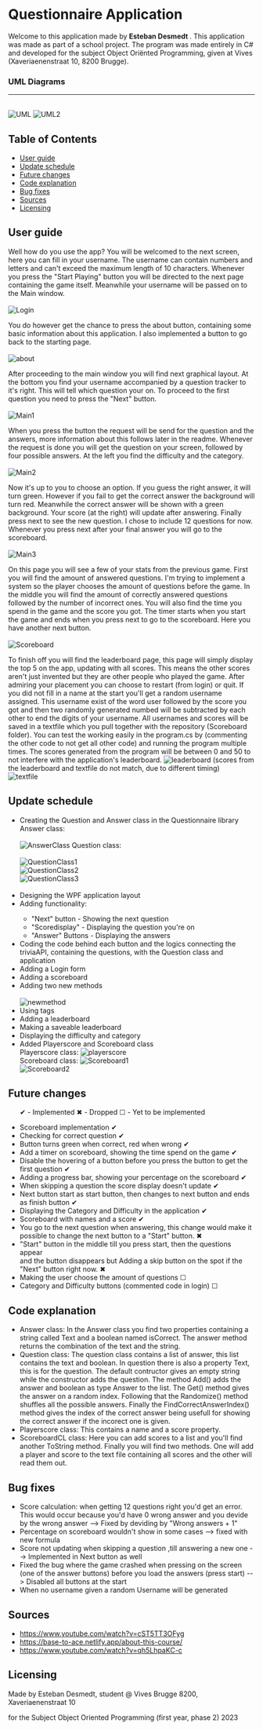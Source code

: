 # Questionnaire Application
Welcome to this application made by <b> Esteban Desmedt </b>. This application was made as part of a school project. The program was made entirely in C# and developed for the subject Object Oriënted Programming, given at Vives (Xaveriaenenstraat 10, 8200 Brugge).
<h3> UML Diagrams </h3>
<hr></hr>
<br>
<img src="./Images/UMLA.jpg" alt="UML">
<img src="./Images/UMLB.jpg" alt="UML2">


<div class="toc">

## Table of Contents

- [User guide](#section-1)
- [Update schedule](#section-2)
- [Future changes](#section-3)
- [Code explanation](#section-4)
- [Bug fixes](#section-5)
- [Sources](#section-6)
- [Licensing](#section-7)

</div>

## User guide
Well how do you use the app? You will be welcomed to the next screen, here you can fill in your username. The username can contain numbers and letters and can't exceed the maximum length of 10 characters. Whenever you press the "Start Playing" button you will be directed to the next page containing the game itself. Meanwhile your username will be passed on to the Main window.
<br><br>
<img src="./Images/Login1.jpg" alt="Login">

You do however get the chance to press the about button, containing some basic information about this application. I also implemented a button to go back to the starting page.
<br><br>
<img src="./Images/About.jpg" alt="about">


After proceeding to the main window you will find next graphical layout. At the bottom you find your username accompanied by a question tracker to it's right. This will tell which question your on. To proceed to the first question you need to press the "Next" button.
<br><br>
<img src="./Images/Main1a.jpg" alt="Main1">


When you press the button the request will be send for the question and the answers, more information about this follows later in the readme. Whenever the request is done you will get the question on your screen, followed by four possible answers. At the left you find the difficulty and the category.
<br><br>
<img src="./Images/Main2a.jpg" alt="Main2">

Now it's up to you to choose an option. If you guess the right answer, it will turn green. However if you fail to get the correct answer the background will turn red. Meanwhile the correct answer will be shown with a green background. Your score (at the right) will update after answering. Finally press next to see the new question. I chose to include 12 questions for now. Whenever you press next after your final answer you will go to the scoreboard. <br>
<br>
<img src="./Images/Main3a.jpg" alt="Main3">

On this page you will see a few of your stats from the previous game. First you will find the amount of answered questions. I'm trying to implement a system so the player chooses the amount of questions before the game. In the middle you will find the amount of correctly answered questions followed by the number of incorrect ones. You will also find the time you spend in the game and the score you got. The timer starts when you start the game and ends when you press next to go to the scoreboard. Here you have another next button.
<br><br>
<img src="./Images/Scorea.jpg" alt="Scoreboard">

To finish off you will find the leaderboard page, this page will simply display the top 5 on the app, updating with all scores. This means the other scores aren't just invented but they are other people who played the game. After admiring your placement you can choose to restart (from login) or quit. If you did not fill in a name at the start you'll get a random username assigned. This username exist of the word user followed by the score you got and then two randomly generated numbed will be subtracted by each other to end the digits of your username. All usernames and scores will be saved in a textfile which you pull together with the repository (Scoreboard folder). You can test the working easily in the program.cs by (commenting the other code to not get all other code) and running the program multiple times. The scores generated from the program will be between 0 and 50 to not interfere with the application's leaderboard.
<img src="./Images/Leaderboard2.jpg" alt="leaderboard">
(scores from the leaderboard and textfile do not match, due to different timing)
<br>
<img src="./Images/Textfile.jpg" alt="textfile">

## Update schedule
<ul>
    <li> Creating the Question and Answer class in the Questionnaire library</li>
    Answer class:
    <br><br>
    <img src="./Images/AnswerClass.jpg" alt="AnswerClass">
    Question class:
    <br><br>
    <img src="./Images/QuestionClass1.jpg" alt="QuestionClass1">
    <br>
    <img src="./Images/QuestionClass2.jpg" alt="QuestionClass2">
    <br>
    <img src="./Images/QuestionClass3.jpg" alt="QuestionClass3">
    <br></br>
    <li> Designing the WPF application layout</li>
    <li> Adding functionality:</li>
    <ul>
    <li>"Next" button - Showing the next question</li>
    <li>"Scoredisplay" - Displaying the question you're on</li>
    <li>"Answer" Buttons - Displaying the answers</li>
    </ul>
    <li> Coding the code behind each button and the logics connecting the triviaAPI, containing the questions, with the Question class and application</li>
    <li> Adding a Login form</li>
    <li> Adding a scoreboard</li>
    <li> Adding two new methods</li>
    <br>
    <img src="./Images/NewMethod.jpg" alt="newmethod">
    <li> Using tags</li> 
    <li> Adding a leaderboard</li>
    <li> Making a saveable leaderboard</li>
    <li> Displaying the difficulty and category</li>
    <li> Added Playerscore and Scoreboard class</li>
    Playerscore class:
    <img src="./Images/Playerscore.jpg" alt="playerscore">
    <br>
    Scoreboard class: 
    <img src="./Images/Scoreboard1.jpg" alt="Scoreboard1">
    <br>
    <img src="./Images/Scoreboard2.jpg" alt="Scoreboard2">
</ul>

## Future changes
<ul> 

✔ - Implemented
✖ - Dropped
☐ - Yet to be implemented
    <li>Scoreboard implementation ✔</li>
    <li>Checking for correct question ✔</li>
    <li>Button turns green when correct, red when wrong ✔</li>
    <li>Add a timer on scoreboard, showing the time spend on the game ✔</li>
    <li>Disable the hovering of a button before you press the button to get the first question ✔</li>
    <li>Adding a progress bar, showing your percentage on the scoreboard ✔</li>
    <li>When skipping a question the score display doesn't update ✔</li>
    <li>Next button start as start button, then changes to next button and ends as finish button ✔</li>
    <li>Displaying the Category and Difficulty in the application ✔</li>
    <li>Scoreboard with names and a score ✔</li>
    <li>You go to the next question when answering, this change would make it possible to change the next button to a "Start" button. ✖</li>
    <li>"Start" button in the middle till you press start, then the questions appear <br>and the button disappears but Adding a skip button on the spot if the "Next" button right now. ✖</li>
    <li>Making the user choose the amount of questions ☐</li>
    <li>Category and Difficulty buttons (commented code in login) ☐</li>
    
</ul>

## Code explanation
- Answer class:
In the Answer class you find two properties containing a string called Text and a boolean named isCorrect.
The answer method returns the combination of the text and the string.
- Question class:
The question class contains a list of answer, this list contains the text and boolean. In question there is also a property Text, this is for the question. The default contructor gives an empty string while the constructor adds the question. The method Add() adds the answer and boolean as type Answer to the list.
The Get() method gives the answer on a random index. Following that the Randomize() method shuffles all the possible answers. Finally the FindCorrectAnswerIndex() method gives the index of the correct answer being usefull for showing the correct answer if the incorect one is given.
- Playerscore class:
This contains a name and a score property.
- ScoreboardCL class:
Here you can add scores to a list and you'll find another ToString method. Finally you will find two methods. One will add a player and score to the text file containing all scores and the other will read them out.

## Bug fixes
<ul>
    <li>Score calculation: when getting 12 questions right you'd get an error. This would occur because you'd have 0 wrong answer and you devide by the wrong answer --> Fixed by deviding by "Wrong answers + 1"</li>
    <li>Percentage on scoreboard wouldn't show in some cases --> fixed with new formula</li>
    <li>Score not updating when skipping a question ,till answering a new one --> Implemented in Next button as well</li>
    <li>Fixed the bug where the game crashed when pressing on the screen (one of the answer buttons) before you load the answers (press start) --> Disabled all buttons at the start</li>
    <li>When no username given a random Username will be generated</li>
</ul>

## Sources
- https://www.youtube.com/watch?v=cST5TT3OFyg
- https://base-to-ace.netlify.app/about-this-course/ 
- https://www.youtube.com/watch?v=qh5LhpaKC-c
 
## Licensing
<p>Made by Esteban Desmedt, student @ Vives Brugge 8200, Xaveriaenenstraat 10</p>
<p>for the Subject Object Oriented Programming (first year, phase 2) 2023</p>


